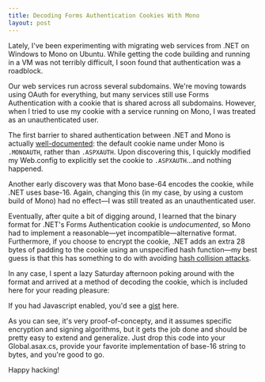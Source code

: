 ```yaml
---
title: Decoding Forms Authentication Cookies With Mono
layout: post
---
```


Lately, I've been experimenting with migrating web services from .NET on
Windows to Mono on Ubuntu. While getting the code building and running
in a VM was not terribly difficult, I soon found that authentication was
a roadblock.

Our web services run across several subdomains. We're moving towards
using OAuth for everything, but many services still use Forms
Authentication with a cookie that is shared across all subdomains.
However, when I tried to use my cookie with a service running on Mono, I
was treated as an unauthenticated user.

The first barrier to shared authentication between .NET and Mono is
actually
[well-documented](http://www.mono-project.com/Config_system.web_authentication):
the default cookie name under Mono is `.MONOAUTH`, rather than
`.ASPXAUTH`.
Upon discovering this, I quickly modified my Web.config to explicitly
set the cookie to `.ASPXAUTH`…and nothing happened.

Another early discovery was that Mono base-64 encodes the cookie, while
.NET uses base-16. Again, changing this (in my case, by using a custom
build of Mono) had no effect—I was still treated as an unauthenticated
user.

Eventually, after quite a bit of digging around, I learned that the
binary format for .NET's Forms Authentication cookie is *undocumented*,
so Mono had to implement a reasonable—yet incompatible—alternative
format. Furthermore, if you choose to encrypt the cookie, .NET adds an
extra 28 bytes of padding to the cookie using an unspecified hash
function—my best guess is that this has something to do with avoiding
[hash collision
attacks](http://weblogs.asp.net/scottgu/archive/2011/12/28/asp-net-security-update-shipping-thursday-dec-29th.aspx).

In any case, I spent a lazy Saturday afternoon poking around with the
format and arrived at a method of decoding the cookie, which is included
here for your reading pleasure:

<script src='https://gist.github.com/david-mitchell/5350992.js'>
</script>
<noscript>If you had Javascript enabled, you'd see a <a href='https://gist.github.com/david-mitchell/5350992'>gist</a> here.</noscript>

As you can see, it's very proof-of-concepty, and it assumes specific
encryption and signing algorithms, but it gets the job done and should
be pretty easy to extend and generalize. Just drop this code into your
Global.asax.cs, provide your favorite implementation of base-16 string
to bytes, and you're good to go.

Happy hacking!

